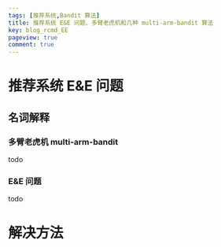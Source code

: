 ```yaml
---
tags: [推荐系统,Bandit 算法]
title: 推荐系统 E&E 问题、多臂老虎机和几种 multi-arm-bandit 算法
key: blog_rcmd_EE
pageview: true
comment: true
---
```


# 推荐系统 E&E 问题
## 名词解释
### 多臂老虎机 multi-arm-bandit
todo
### E&E 问题
todo


# 解决方法
## 




